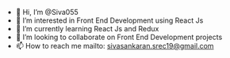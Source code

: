 - 👋 Hi, I’m @Siva055
- 👀 I’m interested in Front End Development using React Js
- 🌱 I’m currently learning React Js and Redux
- 💞️ I’m looking to collaborate on Front End Development projects
- 📫 How to reach me mailto: sivasankaran.srec19@gmail.com

<!---
Siva055/Siva055 is a ✨ special ✨ repository because its `README.md` (this file) appears on your GitHub profile.
You can click the Preview link to take a look at your changes.
--->
